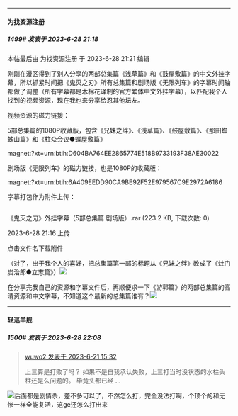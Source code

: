 
*****

####  为找资源注册  
##### 1499#       发表于 2023-6-28 21:18

 本帖最后由 为找资源注册 于 2023-6-28 21:21 编辑 

刚刚在漫区得到了别人分享的两部总集篇《浅草篇》和《鼓屋敷篇》的中文外挂字幕，所以抓紧时间把《鬼灭之刃》所有总集篇和剧场版《无限列车》的字幕时间轴都做了调整（所有字幕都是木棉花译制的官方繁体中文外挂字幕），以匹配我个人找到的视频资源，现在我也来分享给忍其他坛友。

视频资源的磁力链接：

5部总集篇的1080P收藏版，包含《兄妹之绊》、《浅草篇》、《鼓屋敷篇》、《那田蜘蛛山篇》和《柱众会议●蝶屋敷篇》

magnet:?xt=urn:btih:D604BA764EE2865774E518B9733193F38AE30022

剧场版《无限列车》的磁力链接，也是1080P的收藏版：

magnet:?xt=urn:btih:6A409EEDD90CA9BE92F52E979567C9E2972A6186

字幕打包作为附件上传：

<img alt="" border="0" class="vm" src="https://static.saraba1st.com/image/filetype/rar.gif" referrerpolicy="no-referrer">

《鬼灭之刃》外挂字幕（5部总集篇 剧场版）.rar
(223.2 KB, 下载次数: 0)

2023-6-28 21:16 上传

点击文件名下载附件

（对了，出于我个人的喜好，把总集篇第一部的标题从《兄妹之绊》改成了《灶门炭治郎●立志篇》）<img src="https://static.saraba1st.com/image/smiley/face2017/068.png" referrerpolicy="no-referrer">

在分享完我自己的资源和字幕文件后，再顺便求一下《游郭篇》的两部总集篇的高清资源和中文字幕，不知道这个最新的总集篇谁有？<img src="https://static.saraba1st.com/image/smiley/face2017/067.png" referrerpolicy="no-referrer">


*****

####  轻巡羊舰  
##### 1500#       发表于 2023-6-28 22:08

<blockquote><a href="httphttps://bbs.saraba1st.com/2b/forum.php?mod=redirect&amp;goto=findpost&amp;pid=61370974&amp;ptid=2013983" target="_blank">wuwo2 发表于 2023-6-21 15:32</a>

上三算是打败了吗？ 如果不是自我承认失败，上三打当时没状态的水柱头柱还是么问题的。 毕竟头都已经 ...</blockquote>
<img src="https://static.saraba1st.com/image/smiley/face2017/067.png" referrerpolicy="no-referrer">后面都是剧情杀，差不多可以了，不然怎么打，完全没法打啊，个顶个的和无惨一样全能复活，这ge还怎么打出来

